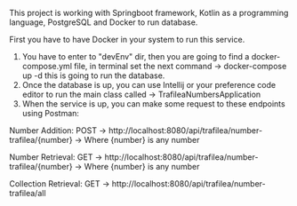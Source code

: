 This project is working with Springboot framework, Kotlin as a programming language, PostgreSQL and Docker to run database.

First you have to have Docker in your system to run this service.

1. You have to enter to "devEnv" dir, then you are going to find a docker-compose.yml file, in terminal set the next command -> docker-compose up -d
   this is going to run the database.
2. Once the database is up, you can use Intellij or your preference code editor to run the main class called -> TrafileaNumbersApplication
3. When the service is up, you can make some request to these endpoints using Postman:

Number Addition:
  POST -> http://localhost:8080/api/trafilea/number-trafilea/{number} -> Where {number} is any number 

Number Retrieval:
  GET -> http://localhost:8080/api/trafilea/number-trafilea/{number} -> Where {number} is any number 

Collection Retrieval:
  GET -> http://localhost:8080/api/trafilea/number-trafilea/all

